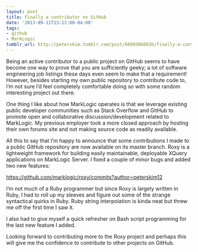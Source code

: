 ```yaml
---
layout: post
title: Finally a contributor on GitHub
date: '2013-09-11T23:12:00-04:00'
tags:
- github
- MarkLogic
tumblr_url: http://peterskim.tumblr.com/post/60993660836/finally-a-contributor-on-github
---
```


Being an active contributor to a public project on GitHub seems to have become one way to prove that you are sufficiently geeky; a lot of software engineering job listings these days even seem to make that a requirement! However, besides starting my own public repository to contribute code to, I’m not sure I’d feel completely comfortable doing so with some random interesting project out there. 

One thing I like about how MarkLogic operates is that we leverage existing public developer communities such as Stack Overflow and GitHub to promote open and collaborative discussion/development related to MarkLogic. My previous employer took a more closed approach by hosting their own forums site and not making source code as readily available. 

All this to say that I’m happy to announce that some contributions I made to a public GitHub repository are now available on its master branch. Roxy is a lightweight framework for building easily maintainable, deployable XQuery applications on MarkLogic Server. I fixed a couple of minor bugs and added two new features:

https://github.com/marklogic/roxy/commits?author=peterskim12

I’m not much of a Ruby programmer but since Roxy is largely written in Ruby, I had to roll up my sleeves and figure out some of the strange syntactical quirks in Ruby. Ruby string interpolation is kinda neat but threw me off the first time I saw it.

I also had to give myself a quick refresher on Bash script programming for the last new feature I added.

Looking forward to contributing more to the Roxy project and perhaps this will give me the confidence to contribute to other projects on GitHub.
